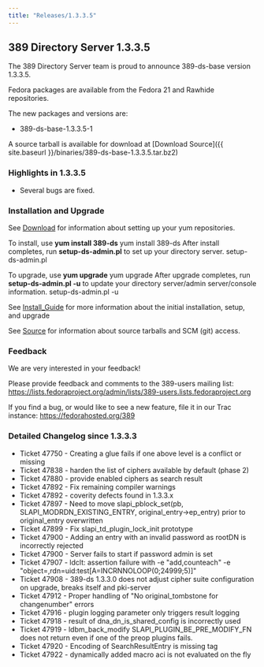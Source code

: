 ```yaml
---
title: "Releases/1.3.3.5"
---
```

389 Directory Server 1.3.3.5
-----------------------------

The 389 Directory Server team is proud to announce 389-ds-base version 1.3.3.5.

Fedora packages are available from the Fedora 21 and Rawhide repositories.

The new packages and versions are:

-   389-ds-base-1.3.3.5-1

A source tarball is available for download at [Download Source]({{ site.baseurl }}/binaries/389-ds-base-1.3.3.5.tar.bz2)

### Highlights in 1.3.3.5

-   Several bugs are fixed.

### Installation and Upgrade

See [Download](../download.html) for information about setting up your yum repositories.

To install, use **yum install 389-ds** yum install 389-ds After install completes, run **setup-ds-admin.pl** to set up your directory server. setup-ds-admin.pl

To upgrade, use **yum upgrade** yum upgrade After upgrade completes, run **setup-ds-admin.pl -u** to update your directory server/admin server/console information. setup-ds-admin.pl -u

See [Install\_Guide](../legacy/install-guide.html) for more information about the initial installation, setup, and upgrade

See [Source](../development/source.html) for information about source tarballs and SCM (git) access.

### Feedback

We are very interested in your feedback!

Please provide feedback and comments to the 389-users mailing list: <https://lists.fedoraproject.org/admin/lists/389-users.lists.fedoraproject.org>

If you find a bug, or would like to see a new feature, file it in our Trac instance: <https://fedorahosted.org/389>

### Detailed Changelog since 1.3.3.3

-   Ticket 47750 - Creating a glue fails if one above level is a conflict or missing
-   Ticket 47838 - harden the list of ciphers available by default (phase 2)
-   Ticket 47880 - provide enabled ciphers as search result
-   Ticket 47892 - Fix remaining compiler warnings
-   Ticket 47892 - coverity defects found in 1.3.3.x
-   Ticket 47897 - Need to move slapi_pblock_set(pb, SLAPI_MODRDN_EXISTING_ENTRY, original_entry->ep_entry) prior to original_entry overwritten
-   Ticket 47899 - Fix slapi_td_plugin_lock_init prototype
-   Ticket 47900 - Adding an entry with an invalid password as rootDN is incorrectly rejected
-   Ticket 47900 - Server fails to start if password admin is set
-   Ticket 47907 - ldclt: assertion failure with -e "add,counteach" -e "object=<ldif file>,rdn=uid:test[A=INCRNNOLOOP(0;24999;5)]"
-   Ticket 47908 - 389-ds 1.3.3.0 does not adjust cipher suite configuration on upgrade, breaks itself and pki-server
-   Ticket 47912 - Proper handling of "No original_tombstone for changenumber" errors
-   Ticket 47916 - plugin logging parameter only triggers result logging
-   Ticket 47918 - result of dna_dn_is_shared_config is incorrectly used
-   Ticket 47919 - ldbm_back_modify SLAPI_PLUGIN_BE_PRE_MODIFY_FN does not return even if one of the preop plugins fails.
-   Ticket 47920 - Encoding of SearchResultEntry is missing tag
-   Ticket 47922 - dynamically added macro aci is not evaluated on the fly
